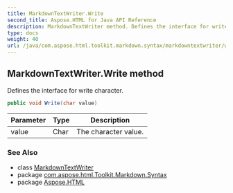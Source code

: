 ```yaml
---
title: MarkdownTextWriter.Write
second_title: Aspose.HTML for Java API Reference
description: MarkdownTextWriter method. Defines the interface for write character
type: docs
weight: 40
url: /java/com.aspose.html.toolkit.markdown.syntax/markdowntextwriter/write/
---
```

## MarkdownTextWriter.Write method

Defines the interface for write character.

```java
public void Write(char value)
```

| Parameter | Type | Description |
| --- | --- | --- |
| value | Char | The character value. |

### See Also

* class [MarkdownTextWriter](../)
* package [com.aspose.html.Toolkit.Markdown.Syntax](../../markdowntextwriter/)
* package [Aspose.HTML](../../../)
